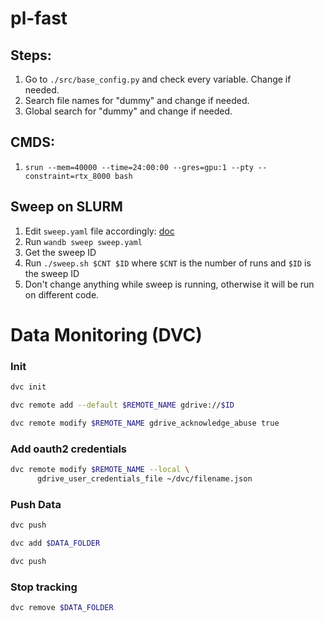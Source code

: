 # pl-fast

## Steps:
1. Go to `./src/base_config.py` and check every variable. Change if needed.
2. Search file names for "dummy" and change if needed.
3. Global search for "dummy" and change if needed.

## CMDS:
1. `srun --mem=40000 --time=24:00:00 --gres=gpu:1 --pty --constraint=rtx_8000 bash`


## Sweep on SLURM
1. Edit `sweep.yaml` file accordingly: [doc](https://docs.wandb.ai/guides/sweeps)
2. Run `wandb sweep sweep.yaml`
3. Get the sweep ID
4. Run `./sweep.sh $CNT $ID` where `$CNT` is the number of runs and `$ID` is the sweep ID
5. Don't change anything while sweep is running, otherwise it will be run on different code.

# Data Monitoring (DVC)
### Init
```bash
dvc init

dvc remote add --default $REMOTE_NAME gdrive://$ID

dvc remote modify $REMOTE_NAME gdrive_acknowledge_abuse true
```

### Add oauth2 credentials
```bash
dvc remote modify $REMOTE_NAME --local \
      gdrive_user_credentials_file ~/dvc/filename.json
```

### Push Data
```bash
dvc push

dvc add $DATA_FOLDER

dvc push
```

### Stop tracking
```bash
dvc remove $DATA_FOLDER
```